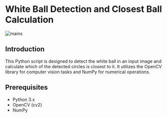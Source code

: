 # White Ball Detection and Closest Ball Calculation

![mains](https://github.com/fabiano1606/White-Ball-Detection-and-Proximity/assets/40632931/1d0463d4-6d6e-493b-9439-d5b6a310b890)


## Introduction

This Python script is designed to detect the white ball in an input image and calculate which of the detected circles is closest to it. It utilizes the OpenCV library for computer vision tasks and NumPy for numerical operations.

## Prerequisites

- Python 3.x
- OpenCV (cv2)
- NumPy
